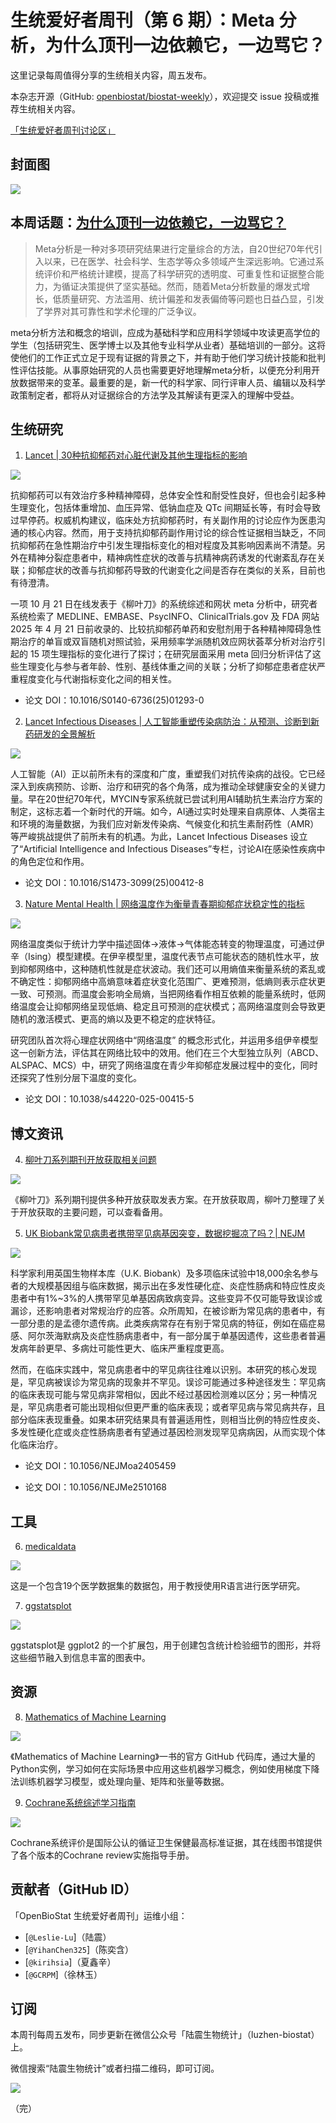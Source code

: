 # 生统爱好者周刊（第 6 期）：Meta 分析，为什么顶刊一边依赖它，一边骂它？

这里记录每周值得分享的生统相关内容，周五发布。

本杂志开源（GitHub: [openbiostat/biostat-weekly](https://github.com/openbiostat/biostat-weekly "openbiostat/biostat-weekly")），欢迎提交 issue 投稿或推荐生统相关内容。

[「生统爱好者周刊讨论区」](https://github.com/openbiostat/biostat-weekly/discussions "生统爱好者周刊讨论区")

## 封面图

![](https://cdn.jsdelivr.net/gh/Leslie-Lu/WeChatOfficialAccount/img_2025/20251030152914.png)

## 本周话题：[为什么顶刊一边依赖它，一边骂它？](https://mp.weixin.qq.com/s/u9El6GBFSkOGbjFFcXesJw?scene=1&click_id=2)

> Meta分析是一种对多项研究结果进行定量综合的方法，自20世纪70年代引入以来，已在医学、社会科学、生态学等众多领域产生深远影响。它通过系统评价和严格统计建模，提高了科学研究的透明度、可重复性和证据整合能力，为循证决策提供了坚实基础。然而，随着Meta分析数量的爆发式增长，低质量研究、方法滥用、统计偏差和发表偏倚等问题也日益凸显，引发了学界对其可靠性和学术伦理的广泛争议。

meta分析方法和概念的培训，应成为基础科学和应用科学领域中攻读更高学位的学生（包括研究生、医学博士以及其他专业科学从业者）基础培训的一部分。这将使他们的工作正式立足于现有证据的背景之下，并有助于他们学习统计技能和批判性评估技能。从事原始研究的人员也需要更好地理解meta分析，以便充分利用开放数据带来的变革。最重要的是，新一代的科学家、同行评审人员、编辑以及科学政策制定者，都将从对证据综合的方法学及其解读有更深入的理解中受益。

## 生统研究

1. [Lancet | 30种抗抑郁药对心脏代谢及其他生理指标的影响](https://mp.weixin.qq.com/s/HoH3dTv3FAb-RdSbI_qzLA)

![](https://cdn.jsdelivr.net/gh/Leslie-Lu/WeChatOfficialAccount/img_2025/6cd97004831b48b50b8b996fe6d82790.png)

抗抑郁药可以有效治疗多种精神障碍，总体安全性和耐受性良好，但也会引起多种生理变化，包括体重增加、血压异常、低钠血症及 QTc 间期延长等，有时会导致过早停药。权威机构建议，临床处方抗抑郁药时，有关副作用的讨论应作为医患沟通的核心内容。然而，用于支持抗抑郁药副作用讨论的综合性证据相当缺乏，不同抗抑郁药在急性期治疗中引发生理指标变化的相对程度及其影响因素尚不清楚。另外在精神分裂症患者中，精神病性症状的改善与抗精神病药诱发的代谢紊乱存在关联；抑郁症状的改善与抗抑郁药导致的代谢变化之间是否存在类似的关系，目前也有待澄清。

一项 10 月 21 日在线发表于《柳叶刀》的系统综述和网状 meta 分析中，研究者系统检索了 MEDLINE、EMBASE、PsycINFO、ClinicalTrials.gov 及 FDA 网站 2025 年 4 月 21 日前收录的、比较抗抑郁药单药和安慰剂用于各种精神障碍急性期治疗的单盲或双盲随机对照试验，采用频率学派随机效应网状荟萃分析对治疗引起的 15 项生理指标的变化进行了探讨；在研究层面采用 meta 回归分析评估了这些生理变化与参与者年龄、性别、基线体重之间的关联；分析了抑郁症患者症状严重程度变化与代谢指标变化之间的相关性。

- 论文 DOI：10.1016/S0140-6736(25)01293-0

2. [Lancet Infectious Diseases | 人工智能重塑传染病防治：从预测、诊断到新药研发的全景解析](https://mp.weixin.qq.com/s/nn7S3MhWcZU2cPdkkRofEQ)

![](https://cdn.jsdelivr.net/gh/Leslie-Lu/WeChatOfficialAccount/img_2025/20251030155047.png)

人工智能（AI）正以前所未有的深度和广度，重塑我们对抗传染病的战役。它已经深入到疾病预防、诊断、治疗和研究的各个角落，成为推动全球健康安全的关键力量。早在20世纪70年代，MYCIN专家系统就已尝试利用AI辅助抗生素治疗方案的制定，这标志着一个新时代的开端。如今，AI通过实时处理来自病原体、人类宿主和环境的海量数据，为我们应对新发传染病、气候变化和抗生素耐药性（AMR）等严峻挑战提供了前所未有的机遇。为此，Lancet Infectious Diseases 设立了“Artificial Intelligence and Infectious Diseases”专栏，讨论AI在感染性疾病中的角色定位和作用。

- 论文 DOI：10.1016/S1473-3099(25)00412-8

3. [Nature Mental Health | 网络温度作为衡量青春期抑郁症状稳定性的指标](https://mp.weixin.qq.com/s/Y2PBRqtOTY_OnqtOxckrwg)

![](https://cdn.jsdelivr.net/gh/Leslie-Lu/WeChatOfficialAccount/img_2025/20251030155649.png)

网络温度类似于统计力学中描述固体->液体->气体能态转变的物理温度，可通过伊辛（Ising）模型建模。在伊辛模型里，温度代表节点可能状态的随机性水平，放到抑郁网络中，这种随机性就是症状波动。我们还可以用熵值来衡量系统的紊乱或不确定性：抑郁网络中高熵意味着症状变化范围广、更难预测，低熵则表示症状更一致、可预测。而温度会影响全局熵，当把网络看作相互依赖的能量系统时，低网络温度会让抑郁网络呈现低熵、稳定且可预测的症状模式；高网络温度则会导致更随机的激活模式、更高的熵以及更不稳定的症状特征。

研究团队首次将心理症状网络中“网络温度” 的概念形式化，并运用多组伊辛模型这一创新方法，评估其在网络比较中的效用。他们在三个大型独立队列（ABCD、ALSPAC、MCS）中，研究了网络温度在青少年抑郁症发展过程中的变化，同时还探究了性别分层下温度的变化。

- 论文 DOI：10.1038/s44220-025-00415-5

## 博文资讯

4. [柳叶刀系列期刊开放获取相关问题](https://mp.weixin.qq.com/s/5FdOJMypwQmIBN3URqHtaw)

![](https://cdn.jsdelivr.net/gh/Leslie-Lu/WeChatOfficialAccount/img_2025/20251030155848.png)

《柳叶刀》系列期刊提供多种开放获取发表方案。在开放获取周，柳叶刀整理了关于开放获取的主要问题，可以查看备用。

5. [UK Biobank常见病患者携带罕见病基因突变，数据挖掘凉了吗？| NEJM](https://mp.weixin.qq.com/s/7W8XqNZQa4U5KH7jz0d5bQ)

![](https://cdn.jsdelivr.net/gh/Leslie-Lu/WeChatOfficialAccount/img_2025/20251030161039.png)

科学家利用英国生物样本库（U.K. Biobank）及多项临床试验中18,000余名参与者的大规模基因组与临床数据，揭示出在多发性硬化症、炎症性肠病和特应性皮炎患者中有1%~3%的人携带罕见单基因病致病变异。这些变异不仅可能导致误诊或漏诊，还影响患者对常规治疗的应答。众所周知，在被诊断为常见病的患者中，有一部分患的是孟德尔遗传病。此类疾病常存在有别于常见病的特征，例如在癌症易感、阿尔茨海默病及炎症性肠病患者中，有一部分属于单基因遗传，这些患者普遍发病年龄更早、多病灶可能性更大、临床严重程度更高。

然而，在临床实践中，常见病患者中的罕见病往往难以识别。本研究的核心发现是，罕见病被误诊为常见病的现象并不罕见。误诊可能通过多种途径发生：罕见病的临床表现可能与常见病非常相似，因此不经过基因检测难以区分；另一种情况是，罕见病患者可能出现相似但更严重的临床表现；或者罕见病与常见病共存，且部分临床表现重叠。如果本研究结果具有普遍适用性，则相当比例的特应性皮炎、多发性硬化症或炎症性肠病患者有望通过基因检测发现罕见病病因，从而实现个体化临床治疗。

- 论文 DOI：10.1056/NEJMoa2405459

- 论文 DOI：10.1056/NEJMe2510168

## 工具

6. [medicaldata](https://higgi13425.github.io/medicaldata/ "medicaldata")

![](https://cdn.jsdelivr.net/gh/Leslie-Lu/WeChatOfficialAccount/img_2025/20251030161714.png)

这是一个包含19个医学数据集的数据包，用于教授使用R语言进行医学研究。

7. [ggstatsplot](https://indrajeetpatil.github.io/ggstatsplot/ "ggstatsplot")

![](https://cdn.jsdelivr.net/gh/Leslie-Lu/WeChatOfficialAccount/img_2025/20251030162137.png)

ggstatsplot是 ggplot2 的一个扩展包，用于创建包含统计检验细节的图形，并将这些细节融入到信息丰富的图表中。

## 资源

8. [Mathematics of Machine Learning](https://github.com/cosmic-cortex/mathematics-of-machine-learning-book "Mathematics of Machine Learning")

![](https://cdn.jsdelivr.net/gh/Leslie-Lu/WeChatOfficialAccount/img_2025/20251030172835.png)

《Mathematics of Machine Learning》一书的官方 GitHub 代码库，通过大量的Python实例，学习如何在实际场景中应用这些机器学习概念，例如使用梯度下降法训练机器学习模型，或处理向量、矩阵和张量等数据。

9. [Cochrane系统综述学习指南](https://www.cochrane.org/authors/handbooks-and-manuals/handbook/current "Cochrane系统综述学习指南")

![](https://cdn.jsdelivr.net/gh/Leslie-Lu/WeChatOfficialAccount/img_2025/20251030172040.png)

Cochrane系统评价是国际公认的循证卫生保健最高标准证据，其在线图书馆提供了各个版本的Cochrane review实施指导手册。

## 贡献者（GitHub ID）

「OpenBioStat 生统爱好者周刊」运维小组：

- [`@Leslie-Lu`]（陆震）
- [`@YihanChen325`]（陈奕含）
- [`@kirihsia`]（夏鑫辛）
- [`@GCRPM`]（徐林玉）

## 订阅

本周刊每周五发布，同步更新在微信公众号「陆震生物统计」（luzhen-biostat）上。

微信搜索“陆震生物统计”或者扫描二维码，即可订阅。

![](https://cdn.jsdelivr.net/gh/Leslie-Lu/WeChatOfficialAccount/img_2025/qrcode_for_gh_395f59db8b4c_258.jpg)

（完）
